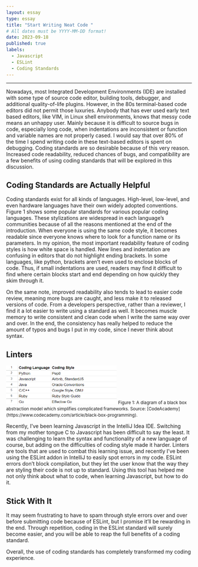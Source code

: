 ```yaml
---
layout: essay
type: essay
title: "Start Writing Neat Code "
# All dates must be YYYY-MM-DD format!
date: 2023-09-18
published: true
labels:
  - Javascript
  - ESLint
  - Coding Standards
---
```

<hr>
Nowadays, most Integrated Development Environments (IDE) are installed with some type of source code editor, building tools, debugger, and additional quality-of-life plugins. However, in the 80s terminal-based code editors did not permit those luxuries. Anybody that has ever used early text based editors, like VIM, in Linux shell environments, knows that messy code means an unhappy user. Mainly because it is difficult to source bugs in code, especially long code, when indentations are inconsistent or function and variable names are not properly cased. I would say that over 80% of the time I spend writing code in these text-based editors is spent on debugging. Coding standards are so desirable because of this very reason. Increased code readability, reduced chances of bugs, and compatibility are a few benefits of using coding standards that will be explored in this discussion.

## Coding Standards are Actually Helpful

Coding standards exist for all kinds of languages. High-level, low-level, and even hardware languages have their own widely adopted conventions. Figure 1 shows some popular standards for various popular coding languages. These stylizations are widespread in each language’s communities because of all the reasons mentioned at the end of the introduction. When everyone is using the same code style, it becomes readable since everyone knows where to look for a function name or its parameters. In my opinion, the most important readability feature of coding styles is how white space is handled. New lines and indentation are confusing in editors that do not highlight ending brackets. In some languages, like python, brackets aren’t even used to enclose blocks of code. Thus, if small indentations are used, readers may find it difficult to find where certain blocks start and end depending on how quickly they skim through it.

On the same note, improved readability also tends to lead to easier code review, meaning more bugs are caught, and less make it to released versions of code. From a developers perspective, rather than a reviewer, I find it a lot easier to write using a standard as well. It becomes muscle memory to write consistent and clean code when I write the same way over and over. In the end, the consistency has really helped to reduce the amount of typos and bugs I put in my code, since I never think about syntax.  


## Linters
<img width="300px" class="rounded float-start pe-4" src="../img/tab.png">
<small>Figure 1: A diagram of a black box abstraction model which simplifies complicated frameworks. Source: [CodeAcademy](https://www.codecademy.com/article/black-box-programming).</small>

 Recently, I’ve been learning Javascript in the IntelliJ Idea IDE. Switching from my mother tongue C to Javascript has been difficult to say the least. It was challenging to learn the syntax and functionality of a new language of course, but adding on the difficulties of coding style made it harder. Linters are tools that are used to combat this learning issue, and recently I’ve been using the ESLint addon in IntelliJ to easily spot errors in my code. ESLint errors don’t block compilation, but they let the user know that the way they are styling their code is not up to standard. Using this tool has helped me not only think about what to code, when learning Javascript, but how to do it.
 

## Stick With It
It may seem frustrating to have to spam through style errors over and over before submitting code because of ESLint, but I promise it’ll be rewarding in the end. Through repetition, coding in the ESLint standard will surely become easier, and you will be able to reap the full benefits of a coding standard. <br>

Overall, the use of coding standards has completely transformed my coding experience.

